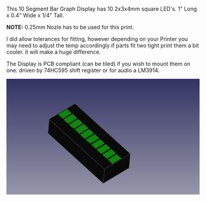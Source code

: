   This 10 Segment Bar Graph Display has 10 2x3x4mm square LED's.
  1" Long x 0.4" Wide x 1/4" Tall.
  
  <b>NOTE:</b> 0.25mm Nozle has to be used for this print.
  
  I did allow tolerances for fitting, however depending on your Printer you may need to adjust
  the temp accordingly if parts fit two tight print them a bit cooler. it will make a huge difference.
  
  The Display is PCB compliant (can be tiled) if you wish to mount them on one.
  driven by 74HC595 shift register or for audio a LM3914. 
  
  ![alt text](images/10-seg-bar-graph.png)
